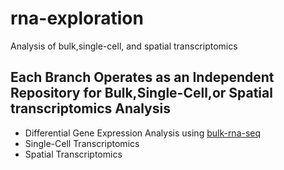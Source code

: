 # rna-exploration
Analysis of bulk,single-cell, and spatial transcriptomics

## Each Branch Operates as an Independent Repository for Bulk,Single-Cell,or Spatial transcriptomics Analysis

* Differential Gene Expression Analysis using [bulk-rna-seq](https://github.com/JulianAileru/rna-exploration/tree/bulk-rna-seq)
* Single-Cell Transcriptomics
* Spatial Transcriptomics

